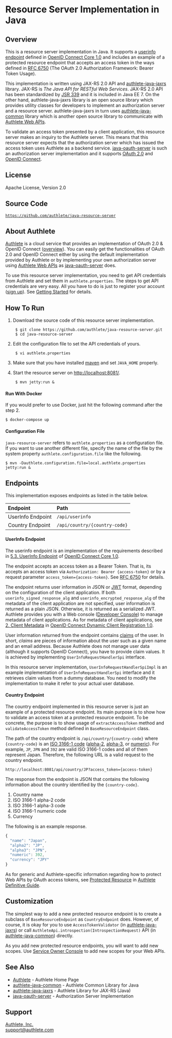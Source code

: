 Resource Server Implementation in Java
======================================

Overview
--------

This is a resource server implementation in Java. It supports a
[userinfo endpoint][1] defined in [OpenID Connect Core 1.0][2] and
includes an example of a protected resource endpoint that accepts
an access token in the ways defined in [RFC 6750][3] (The OAuth 2.0
Authorization Framework: Bearer Token Usage).

This implementation is written using JAX-RS 2.0 API and
[authlete-java-jaxrs][4] library. JAX-RS is _The Java API for RESTful
Web Services_. JAX-RS 2.0 API has been standardized by [JSR 339][5]
and it is included in Java EE 7. On the other hand,
authlete-java-jaxrs library is an open source library which provides
utility classes for developers to implement an authorization server
and a resource server. authlete-java-jaxrs in turn uses
[authlete-java-common][6] library which is another open source
library to communicate with [Authlete Web APIs][7].

To validate an access token presented by a client application, this
resource server makes an inquiry to the Authlete server. This means
that this resource server expects that the authorization server which
has issued the access token uses Authlete as a backend service.
[java-oauth-server][8] is such an authorization server implementation
and it supports [OAuth 2.0][9] and [OpenID Connect][10].


License
-------

  Apache License, Version 2.0


Source Code
-----------

  <code>https://github.com/authlete/java-resource-server</code>


About Authlete
--------------

[Authlete][11] is a cloud service that provides an implementation of OAuth 2.0
& OpenID Connect ([overview][12]). You can easily get the functionalities of
OAuth 2.0 and OpenID Connect either by using the default implementation
provided by Authlete or by implementing your own authorization server using
[Authlete Web APIs][7] as [java-oauth-server][8] does.

To use this resource server implementation, you need to get API credentials
from Authlete and set them in `authlete.properties`. The steps to get API
credentials are very easy. All you have to do is just to register your account
([sign up][13]). See [Getting Started][14] for details.


How To Run
----------

1. Download the source code of this resource server implementation.

        $ git clone https://github.com/authlete/java-resource-server.git
        $ cd java-resource-server

2. Edit the configuration file to set the API credentials of yours.

        $ vi authlete.properties

3. Make sure that you have installed [maven][29] and set `JAVA_HOME` properly.

4. Start the resource server on [http://localhost:8081/][15].

        $ mvn jetty:run &

#### Run With Docker

If you would prefer to use Docker, just hit the following command after the step 2.

    $ docker-compose up

#### Configuration File

`java-resource-server` refers to `authlete.properties` as a configuration file.
If you want to use another different file, specify the name of the file by
the system property `authlete.configuration.file` like the following.

    $ mvn -Dauthlete.configuration.file=local.authlete.properties jetty:run &


Endpoints
---------

This implementation exposes endpoints as listed in the table below.

| Endpoint          | Path                          |
|:------------------|:------------------------------|
| UserInfo Endpoint | `/api/userinfo`               |
| Country Endpoint  | `/api/country/{country-code}` |


#### UserInfo Endpoint

The userinfo endpoint is an implementation of the requirements described in
[5.3. UserInfo Endpoint][1] of [OpenID Connect Core 1.0][2].

The endpoint accepts an access token as a Bearer Token. That is, its accepts
an access token via `Authorization: Bearer {access-token}` or by a request
parameter `access_token={access-token}`. See [RFC 6750][20] for details.

The endpoint returns user information in JSON or [JWT][18] format, depending
on the configuration of the client application. If both
`userinfo_signed_response_alg` and `userinfo_encrypted_response_alg` of
the metadata of the client application are not specified, user information
is returned as a plain JSON. Otherwise, it is returned as a serialized JWT.
Authlete provides you with a Web console ([Developer Console][19]) to manage
metadata of client applications. As for metadata of client applications, see
[2. Client Metadata][21] in [OpenID Connect Dynamic Client Registration 1.0][22].

User information returned from the endpoint contains [claims][27] of the user.
In short, _claims_ are pieces of information about the user such as a given
name and an email address. Because Authlete does not manage user data (although
it supports OpenID Connect), you have to provide claim values. It is achieved
by implementing `UserInfoRequestHandlerSpi` interface.

In this resource server implementation, `UserInfoRequestHandlerSpiImpl` is
an example implementation of `UserInfoRequestHandlerSpi` interface and it
retrieves claim values from a dummy database. You need to modify the
implementation to make it refer to your actual user database.


#### Country Endpoint

The country endpoint implemented in this resource server is just an example
of a protected resource endpoint. Its main purpose is to show how to validate
an access token at a protected resource endpoint. To be concrete, the purpose
is to show usage of `extractAccessToken` method and `validateAccessToken`
method defined in `BaseResourceEndpoint` class.

The path of the country endpoint is `/api/country/{country-code}` where
`{country-code}` is an [ISO 3166-1 code][23] ([alpha-2][24], [alpha-3][25],
or [numeric][26]). For example, `JP`, `JPN` and `392` are valid ISO 3166-1
codes and all of them represent Japan. Therefore, the following URL is a
valid request to the country endpoint.

    http://localhost:8081/api/country/JP?access_token={access-token}

The response from the endpoint is JSON that contains the following information
about the country identified by the `{country-code}`.

  1. Country name
  2. ISO 3166-1 alpha-2 code
  3. ISO 3166-1 alpha-3 code
  4. ISO 3166-1 numeric code
  5. Currency

The following is an example response.

```javascript
{
  "name": "Japan",
  "alpha2": "JP",
  "alpha3": "JPN",
  "numeric": 392,
  "currency": "JPY"
}
```

As for generic and Authlete-specific information regarding how to protect
Web APIs by OAuth access tokens, see [Protected Resource][16] in
[Authlete Definitive Guide][17].


Customization
-------------

The simplest way to add a new protected resource endpoint is to create a
subclass of `BaseResourceEndpoint` as `CountryEndpoint` does. However,
of course, it is okay for you to use `AccessTokenValidator` (in
[authlete-java-jaxrs][4]) or call
`AuthleteApi.introspection(IntrospectionRequest)` API (in
[authlete-java-common][6]) directly.

As you add new protected resource endpoints, you will want to add new scopes.
Use [Service Owner Console][28] to add new scopes for your Web APIs.


See Also
--------

- [Authlete][11] - Authlete Home Page
- [authlete-java-common][6] - Authlete Common Library for Java
- [authlete-java-jaxrs][4] - Authlete Library for JAX-RS (Java)
- [java-oauth-server][8] - Authorization Server Implementation


Support
-------

[Authlete, Inc.][11]<br/>
support@authlete.com


[1]: http://openid.net/specs/openid-connect-core-1_0.html#UserInfo
[2]: http://openid.net/specs/openid-connect-core-1_0.html
[3]: http://tools.ietf.org/html/rfc6750
[4]: https://github.com/authlete/authlete-java-jaxrs
[5]: https://jcp.org/en/jsr/detail?id=339
[6]: https://github.com/authlete/authlete-java-common
[7]: https://www.authlete.com/documents/apis
[8]: https://github.com/authlete/java-oauth-server
[9]: http://tools.ietf.org/html/rfc6749
[10]: http://openid.net/connect/
[11]: https://www.authlete.com/
[12]: https://www.authlete.com/documents/overview
[13]: https://so.authlete.com/accounts/signup
[14]: https://www.authlete.com/documents/getting_started
[15]: http://localhost:8081/
[16]: https://www.authlete.com/documents/definitive_guide/protected_resource
[17]: https://www.authlete.com/documents/definitive_guide
[18]: http://tools.ietf.org/html/rfc7519
[19]: https://www.authlete.com/documents/cd_console
[20]: http://tools.ietf.org/html/rfc6750
[21]: http://openid.net/specs/openid-connect-registration-1_0.html#ClientMetadata
[22]: http://openid.net/specs/openid-connect-registration-1_0.html
[23]: http://en.wikipedia.org/wiki/ISO_3166-1
[24]: http://en.wikipedia.org/wiki/ISO_3166-1_alpha-2
[25]: http://en.wikipedia.org/wiki/ISO_3166-1_alpha-3
[26]: http://en.wikipedia.org/wiki/ISO_3166-1_numeric
[27]: http://openid.net/specs/openid-connect-core-1_0.html#Claims
[28]: https://www.authlete.com/documents/so_console
[29]: https://maven.apache.org/
